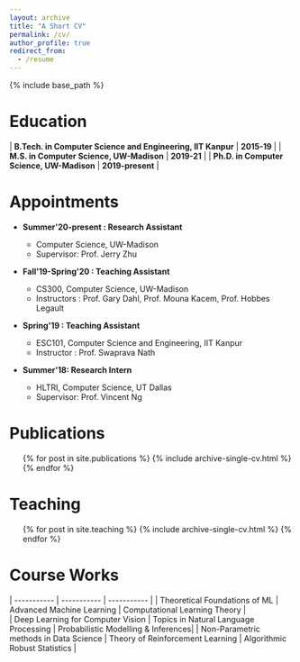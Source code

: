 ```yaml
---
layout: archive
title: "A Short CV"
permalink: /cv/
author_profile: true
redirect_from:
  - /resume
---
```


{% include base_path %}

Education
======


| **B.Tech. in Computer Science and Engineering, IIT Kanpur** | **2015-19** |
| **M.S. in Computer Science, UW-Madison** | **2019-21** |
| **Ph.D. in Computer Science, UW-Madison** | **2019-present** |

Appointments
======
* **Summer'20-present : Research Assistant**
  * Computer Science, UW-Madison
  * Supervisor: Prof. Jerry Zhu 

* **Fall'19-Spring'20 : Teaching Assistant**
  * CS300, Computer Science, UW-Madison
  * Instructors : Prof. Gary Dahl, Prof. Mouna Kacem, Prof. Hobbes Legault  

* **Spring'19 : Teaching Assistant**
  * ESC101, Computer Science and Engineering, IIT Kanpur 
  * Instructor : Prof. Swaprava Nath 

* **Summer'18: Research Intern**
  * HLTRI, Computer Science, UT Dallas
  * Supervisor: Prof. Vincent Ng


Publications
======
  <ul>{% for post in site.publications %}
    {% include archive-single-cv.html %}
  {% endfor %}</ul>
  
<!-- Talks
======
  <ul>{% for post in site.talks %}
    {% include archive-single-talk-cv.html %}
  {% endfor %}</ul>
   -->

# Teaching
  <ul>{% for post in site.teaching %}
    {% include archive-single-cv.html %}
  {% endfor %}</ul>
  
# Course Works

| ----------- | ----------- | ----------- | 
| Theoretical Foundations of ML | Advanced Machine Learning |  Computational Learning Theory |  
| Deep Learning for Computer Vision | Topics in Natural Language Processing | Probabilistic Modelling & Inferences| 
| Non-Parametric methods in Data Science |  Theory of Reinforcement Learning | Algorithmic Robust Statistics |